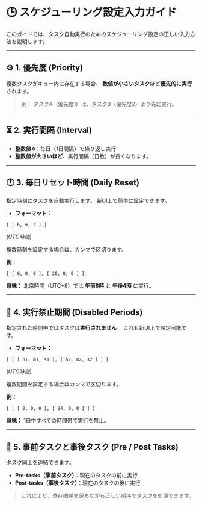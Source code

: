 
# 🕒 スケジューリング設定入力ガイド

このガイドでは、タスク自動実行のためのスケジューリング設定の正しい入力方法を説明します。

---

## ⚙️ 1. 優先度 (Priority)

複数タスクがキュー内に存在する場合、
**数値が小さいタスク**ほど**優先的に実行**されます。

> 例：
> タスクA（優先度1）は、タスクB（優先度2）より先に実行。

---

## ⏳ 2. 実行間隔 (Interval)

* **整数値 `0`**：毎日（1日間隔）で繰り返し実行
* **整数値が大きいほど**、実行間隔（日数）が長くなります。

---

## 🕐 3. 毎日リセット時間 (Daily Reset)

指定時刻にタスクを自動実行します。
新UI上で簡単に設定できます。

* **フォーマット：**

```
[ [ h, m, s ] ]
```

*(UTC時刻)*

複数時刻を設定する場合は、カンマで区切ります。

**例：**

```
[ [ 0, 0, 0 ], [ 20, 0, 0 ] ]
```

**意味：**
北京時間（UTC+8）では **午前8時** と **午後4時** に実行。

---

## 🚫 4. 実行禁止期間 (Disabled Periods)

指定された時間帯ではタスクは**実行されません**。
これも新UI上で設定可能です。

* **フォーマット：**

```
[ [ [ h1, m1, s1 ], [ h2, m2, s2 ] ] ]
```

*(UTC時刻)*

複数期間を設定する場合はカンマで区切ります。

**例：**

```
[ [ [ 0, 0, 0 ], [ 24, 0, 0 ] ] ]
```

**意味：**
1日中すべての時間帯で実行を禁止。

---

## 🔁 5. 事前タスクと事後タスク (Pre / Post Tasks)

タスク同士を連結できます。

* **Pre-tasks（事前タスク）**：現在のタスクの前に実行
* **Post-tasks（事後タスク）**：現在のタスクの後に実行

> これにより、依存関係を保ちながら正しい順序でタスクを処理できます。
